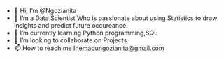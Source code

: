 - 👋 Hi, I’m @Ngozianita
- 👀 I’m a Data Scientist Who is passionate about using Statistics to draw insights and predict future occureance.
- 🌱 I’m currently learning Python programming,SQL
- 💞️ I’m looking to collaborate on Projects
- 📫 How to reach me Ihemadungozianita@gmail.com

<!---
Ngozianita/Ngozianita is a ✨ special ✨ repository because its `README.md` (this file) appears on your GitHub profile.
You can click the Preview link to take a look at your changes.
--->
